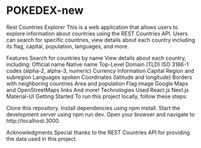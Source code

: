 # POKEDEX-new
Rest Countries Explorer
This is a web application that allows users to explore information about countries using the REST Countries API. Users can search for specific countries, view details about each country including its flag, capital, population, languages, and more.

Features
Search for countries by name
View details about each country, including:
Official name
Native name
Top-Level Domain (TLD)
ISO 3166-1 codes (alpha-2, alpha-3, numeric)
Currency information
Capital
Region and subregion
Languages spoken
Coordinates (latitude and longitude)
Borders with neighboring countries
Area and population
Flag image
Google Maps and OpenStreetMaps links
And more!
Technologies Used
React.js
Next.js
Material-UI
Getting Started
To run this project locally, follow these steps:

Clone this repository.
Install dependencies using npm install.
Start the development server using npm run dev.
Open your browser and navigate to http://localhost:3000.

Acknowledgments
Special thanks to the REST Countries API for providing the data used in this project.
